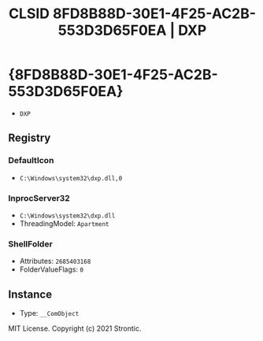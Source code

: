 ﻿---
title: "CLSID 8FD8B88D-30E1-4F25-AC2B-553D3D65F0EA | DXP"
excerpt: What is COM-Object CLSID 8FD8B88D-30E1-4F25-AC2B-553D3D65F0EA?
---

# {8FD8B88D-30E1-4F25-AC2B-553D3D65F0EA}

* `DXP`

## Registry


### DefaultIcon

* `C:\Windows\system32\dxp.dll,0`

### InprocServer32

* `C:\Windows\system32\dxp.dll`
* ThreadingModel: `Apartment`

### ShellFolder

* Attributes: `2685403168`
* FolderValueFlags: `0`

## Instance

* Type: `__ComObject`

MIT License. Copyright (c) 2021 Strontic.


